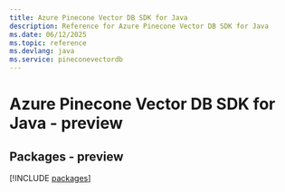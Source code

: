 ```yaml
---
title: Azure Pinecone Vector DB SDK for Java
description: Reference for Azure Pinecone Vector DB SDK for Java
ms.date: 06/12/2025
ms.topic: reference
ms.devlang: java
ms.service: pineconevectordb
---
```

# Azure Pinecone Vector DB SDK for Java - preview
## Packages - preview
[!INCLUDE [packages](pinecone-vector-db-index.md)]